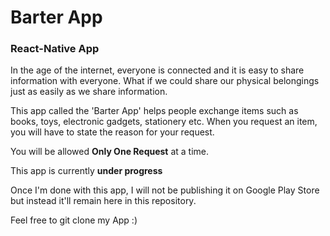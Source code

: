 # Barter App
### React-Native App

In the age of the internet, everyone is connected and it is easy to share information
with everyone. What if we could share our physical belongings just as easily as we
share information.

This app called the 'Barter App' helps people exchange items such as books, toys, electronic gadgets, stationery etc.
When you request an item, you will have to state the reason for your request.

You will be allowed **Only One Request** at a time.  

This app is currently **under progress**


Once I'm done with this app, I will not be publishing it on Google Play Store but instead it'll remain here in this repository.

Feel free to git clone my App :)
